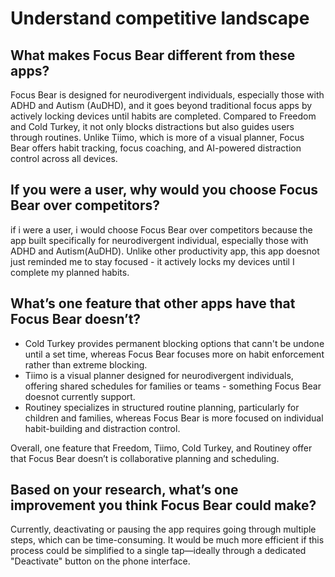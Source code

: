 # Understand competitive landscape

## What makes Focus Bear different from these apps?
Focus Bear is designed for neurodivergent individuals, especially those with ADHD and Autism (AuDHD), and it goes beyond traditional focus apps by actively locking devices until habits are completed. Compared to Freedom and Cold Turkey, it not only blocks distractions but also guides users through routines. Unlike Tiimo, which is more of a visual planner, Focus Bear offers habit tracking, focus coaching, and AI-powered distraction control across all devices.

## If you were a user, why would you choose Focus Bear over competitors?
if i were a user, i would choose Focus Bear over competitors because the app built specifically for neurodivergent individual, especially those with ADHD and Autism(AuDHD). Unlike other productivity app, this app doesnot just reminded me to stay focused - it actively locks my devices until I complete my planned habits.

## What’s one feature that other apps have that Focus Bear doesn’t?
- Cold Turkey provides permanent blocking options that cann't be undone until a set time, whereas Focus Bear focuses more on habit enforcement rather than extreme blocking.
- Tiimo is a visual planner designed for neurodivergent individuals, offering shared schedules for families or teams - something Focus Bear doesnot currently support.
- Routiney specializes in structured routine planning, particularly for children and families, whereas Focus Bear is more focused on individual habit-building and distraction control.

Overall, one feature that Freedom, Tiimo, Cold Turkey, and Routiney offer that Focus Bear doesn’t is collaborative planning and scheduling.

## Based on your research, what’s one improvement you think Focus Bear could make?
Currently, deactivating or pausing the app requires going through multiple steps, which can be time-consuming. It would be much more efficient if this process could be simplified to a single tap—ideally through a dedicated "Deactivate" button on the phone interface.